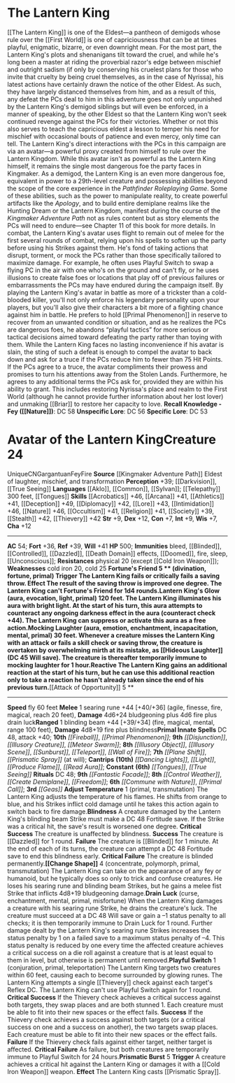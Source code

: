 ﻿---
ac: '54'
alignment: CN
all_resistance: null
burrow_speed: null
charisma: '+12'
climb_speed: null
constitution: '+7'
creature_ability:
- Adjust Temperature
- Attack of Opportunity
- Blindness
- Change Shape
- Drain Luck
- Fortune's
- Friend
- Lantern King's Glow
- Mocking Laughter
- Playful Switch
- Prismatic Burst
- Reactive
creature_family: null
description: "[[DATABASE/deity/The Lantern King|The Lantern King]] is one of the Eldest\u2014\
  a pantheon of demigods whose rule over the [[DATABASE/plane/First World|First World]]\
  \ is one of capriciousness that can be at times playful, enigmatic, bizarre, or\
  \ even downright mean. For the most part, the Lantern King's plots and shenanigans\
  \ tilt toward the cruel, and while he's long been a master at riding the proverbial\
  \ razor's edge between mischief and outright sadism (if only by conserving his cruelest\
  \ plans for those who invite that cruelty by being cruel themselves, as in the case\
  \ of Nyrissa), his latest actions have certainly drawn the notice of the other Eldest.\
  \ As such, they have largely distanced themselves from him, and as a result of this,\
  \ any defeat the PCs deal to him in this adventure goes not only unpunished by the\
  \ Lantern King's demigod siblings but will even be enforced, in a manner of speaking,\
  \ by the other Eldest so that the Lantern King won't seek continued revenge against\
  \ the PCs for their victories. Whether or not this also serves to teach the capricious\
  \ eldest a lesson to temper his need for mischief with occasional bouts of patience\
  \ and even mercy, only time can tell.<br/><br/> The Lantern King's direct interactions\
  \ with the PCs in this campaign are via an avatar\u2014a powerful proxy created\
  \ from himself to rule over the Lantern Kingdom. While this avatar isn't as powerful\
  \ as the Lantern King himself, it remains the single most dangerous foe the party\
  \ faces in Kingmaker. As a demigod, the Lantern King is an even more dangerous foe,\
  \ equivalent in power to a 29th-level creature and possessing abilities beyond the\
  \ scope of the core experience in the <i>Pathfinder Roleplaying Game</i>. Some of\
  \ these abilities, such as the power to manipulate reality, to create powerful artifacts\
  \ like the <i>Apology</i>, and to build entire demiplane realms like the Hunting\
  \ Dream or the Lantern Kingdom, manifest during the course of the <i>Kingmaker Adventure\
  \ Path</i> not as rules content but as story elements the PCs will need to endure\u2014\
  see Chapter 11 of this book for more details.<br/><br/> In combat, the Lantern King's\
  \ avatar uses flight to remain out of melee for the first several rounds of combat,\
  \ relying upon his spells to soften up the party before using his Strikes against\
  \ them. He's fond of taking actions that disrupt, torment, or mock the PCs rather\
  \ than those specifically tailored to maximize damage. For example, he often uses\
  \ Playful Switch to swap a flying PC in the air with one who's on the ground and\
  \ can't fly, or he uses illusions to create false foes or locations that play off\
  \ of previous failures or embarrassments the PCs may have endured during the campaign\
  \ itself. By playing the Lantern King's avatar in battle as more of a trickster\
  \ than a cold-blooded killer, you'll not only enforce his legendary personality\
  \ upon your players, but you'll also give their characters a bit more of a fighting\
  \ chance against him in battle. He prefers to hold [[DATABASE/spell/Primal Phenomenon|primal\
  \ phenomenon]] in reserve to recover from an unwanted condition or situation, and\
  \ as he realizes the PCs are dangerous foes, he abandons \u201Cplayful tactics\u201D\
  \ for more serious or tactical decisions aimed toward defeating the party rather\
  \ than toying with them.<br/><br/> While the Lantern King faces no lasting inconvenience\
  \ if his avatar is slain, the sting of such a defeat is enough to compel the avatar\
  \ to back down and ask for a truce if the PCs reduce him to fewer than 75 Hit Points.\
  \ If the PCs agree to a truce, the avatar compliments their prowess and promises\
  \ to turn his attentions away from the Stolen Lands. Furthermore, he agrees to any\
  \ additional terms the PCs ask for, provided they are within his ability to grant.\
  \ This includes restoring Nyrissa's place and realm to the First World (although\
  \ he cannot provide further information about her lost lover) and unmaking [[DATABASE/equipment/Briar|Briar]]\
  \ to restore her capacity to love.<br/><br/><b><u>Recall Knowledge - Fey</u> ( [[DATABASE/skill/Nature|Nature]]\
  \ )</b>: DC 58<br/><b><u>Unspecific Lore</u></b>: DC 56<br/><b><u>Specific Lore</u></b>:\
  \ DC 53<div class=\"viewbox\">{{ viewbox(type=monster, id=2196, name=The Lantern\
  \ King) }}</div><h1 class=\"title\">Avatar of the Lantern King<span style=\"margin-left:auto;\
  \ margin-right:0\">Creature 24</span></h1><span class=\"traitunique\"> [[DATABASE/trait/Unique|Unique]]\
  \ </span><span class=\"traitalignment\">CN</span><span class=\"traitsize\">Gargantuan</span><span\
  \ class=\"trait\"> [[DATABASE/trait/Fey|Fey]] </span><span class=\"trait\"> [[DATABASE/trait/Fire|Fire]]\
  \ </span><br/><b>Source</b> [[DATABASE/source/Kingmaker Adventure Path|Kingmaker\
  \ Adventure Path]] <br/>Eldest of laughter, mischief, and transformation<br/><b>Perception</b>\
  \ +39; [[DATABASE/monsterability/Darkvision|darkvision]] , [[DATABASE/spell/True\
  \ Seeing|true seeing]] <br/><b>Languages</b> [[DATABASE/language/Aklo|Aklo]] , [[DATABASE/language/Common|Common]]\
  \ , [[DATABASE/language/Sylvan|Sylvan]] ; [[DATABASE/monsterability/Telepathy|telepathy]]\
  \ 300 feet, [[DATABASE/spell/Tongues|tongues]] <br/><b>Skills</b> [[DATABASE/skill/Acrobatics|Acrobatics]]\
  \ +46, [[DATABASE/skill/Arcana|Arcana]] +41, [[DATABASE/skill/Athletics|Athletics]]\
  \ +41, [[DATABASE/skill/Deception|Deception]] +49, [[DATABASE/skill/Diplomacy|Diplomacy]]\
  \ +42, [[DATABASE/skill/Lore|First World Lore]] +43, [[DATABASE/skill/Intimidation|Intimidation]]\
  \ +46, [[DATABASE/skill/Nature|Nature]] +46, [[DATABASE/skill/Occultism|Occultism]]\
  \ +41, [[DATABASE/skill/Religion|Religion]] +41, [[DATABASE/skill/Society|Society]]\
  \ +39, [[DATABASE/skill/Stealth|Stealth]] +42, [[DATABASE/skill/Thievery|Thievery]]\
  \ +42<br/><b>Str</b> +9, <b>Dex</b> +12, <b>Con</b> +7, <b>Int</b> +9, <b>Wis</b>\
  \ +7, <b>Cha</b> +12<hr/><b>AC</b> 54; <b>Fort</b> +36, <b>Ref</b> +39, <b>Will</b>\
  \ +41<br/><b>HP</b> 500; <b>Immunities</b> bleed, [[DATABASE/condition/Blinded|blinded]]\
  \ , [[DATABASE/condition/Controlled|controlled]] , [[DATABASE/condition/Dazzled|dazzled]]\
  \ , [[DATABASE/domain/Death Domain|death]] effects, [[DATABASE/condition/Doomed|doomed]]\
  \ , [[DATABASE/trait/Fire|fire]] , [[DATABASE/trait/Sleep|sleep]] , [[DATABASE/condition/Unconscious|unconscious]]\
  \ ; <b>Resistances</b> physical 20 (except [[DATABASE/equipment/Cold Iron Weapon|cold\
  \ iron]] ); <b>Weaknesses</b> cold iron 20, [[DATABASE/trait/Cold|cold]] 25<br/><span\
  \ class=\"hanging-indent\"><b>Fortune's Friend  <span aria-label=\"Reaction\" class=\"\
  action\" role=\"img\" title=\"Reaction\">[reaction]</span> </b> ( [[DATABASE/trait/Divination|divination]]\
  \ , [[DATABASE/trait/Fortune|fortune]] , [[DATABASE/trait/Primal|primal]] ) <b>Trigger</b>\
  \ The Lantern King fails or critically fails a saving throw. <b>Effect</b> The result\
  \ of the saving throw is improved one degree. The Lantern King can't Fortune's Friend\
  \ for 1d4 rounds.</span><span class=\"hanging-indent\"><b>Lantern King's Glow</b>\
  \ ( [[DATABASE/trait/Aura|aura]] , [[DATABASE/trait/Evocation|evocation]] , [[DATABASE/trait/Light|light]]\
  \ , [[DATABASE/trait/Primal|primal]] ) 120 feet. The Lantern King illuminates his\
  \ aura with bright light. At the start of his turn, this aura attempts to counteract\
  \ any ongoing [[DATABASE/trait/Darkness|darkness]] effect in the aura (counteract\
  \ check +44). The Lantern King can suppress or activate this aura as a free action.</span><span\
  \ class=\"hanging-indent\"><b>Mocking Laughter</b> ( [[DATABASE/trait/Aura|aura]]\
  \ , [[DATABASE/trait/Emotion|emotion]] , [[DATABASE/trait/Enchantment|enchantment]]\
  \ , [[DATABASE/trait/Incapacitation|incapacitation]] , [[DATABASE/trait/Mental|mental]]\
  \ , [[DATABASE/trait/Primal|primal]] ) 30 feet. Whenever a creature misses the Lantern\
  \ King with an attack or fails a skill check or saving throw, the creature is overtaken\
  \ by overwhelming mirth at its mistake, as [[DATABASE/spell/Hideous Laughter|hideous\
  \ laughter]] (DC 45 Will save). The creature is thereafter temporarily immune to\
  \ mocking laughter for 1 hour.</span><span class=\"hanging-indent\"><b>Reactive</b>\
  \ The Lantern King gains an additional reaction at the start of his turn, but he\
  \ can use this additional reaction only to take a reaction he hasn't already taken\
  \ since the end of his previous turn.</span><span class=\"hanging-indent\"><b> [[DATABASE/monsterability/Attack\
  \ of Opportunity|Attack of Opportunity]] <span aria-label=\"Reaction\" class=\"\
  action\" role=\"img\" title=\"Reaction\">[reaction]</span> </b> </span><hr/><b>Speed</b>\
  \ fly 60 feet<br/><span class=\"hanging-indent\"><b>Melee</b> <span aria-label=\"\
  Single Action\" class=\"action\" role=\"img\" title=\"Single Action\">[one-action]</span>\
  \  searing rune +44 [+40/+36] ( [[DATABASE/trait/Agile|agile]] , [[DATABASE/trait/Finesse|finesse]]\
  \ , [[DATABASE/trait/Fire|fire]] , [[DATABASE/trait/Magical|magical]] , [[DATABASE/trait/Reach|reach\
  \ 20 feet]] ), <b>Damage</b> 4d6+24 bludgeoning plus 4d6 fire plus drain luck</span><span\
  \ class=\"hanging-indent\"><b>Ranged</b> <span aria-label=\"Single Action\" class=\"\
  action\" role=\"img\" title=\"Single Action\">[one-action]</span>  blinding beam\
  \ +44 [+39/+34] ( [[DATABASE/trait/Fire|fire]] , [[DATABASE/trait/Magical|magical]]\
  \ , [[DATABASE/trait/Mental|mental]] , [[DATABASE/trait/Range|range 100 feet]] ),\
  \ <b>Damage</b> 4d8+19 fire plus blindness</span><b>Primal Innate Spells</b> DC\
  \ 48, attack +40; <b>10th</b> <i> [[DATABASE/spell/Fireball|fireball]] </i>, <i>\
  \ [[DATABASE/spell/Primal Phenomenon|primal phenomenon]] </i>; <b>9th</b> <i> [[DATABASE/spell/Disjunction|disjunction]]\
  \ </i>, <i> [[DATABASE/spell/Illusory Creature|illusory creature]] </i>, <i> [[DATABASE/spell/Meteor\
  \ Swarm|meteor swarm]] </i>; <b>8th</b> <i> [[DATABASE/spell/Illusory Object|illusory\
  \ object]] </i>, <i> [[DATABASE/spell/Illusory Scene|illusory scene]] </i>, <i>\
  \ [[DATABASE/spell/Sunburst|sunburst]] </i>, <i> [[DATABASE/spell/Teleport|teleport]]\
  \ </i>, <i> [[DATABASE/spell/Wall of Fire|wall of fire]] </i>; <b>7th</b> <i> [[DATABASE/spell/Plane\
  \ Shift|plane shift]] </i>, <i> [[DATABASE/spell/Prismatic Spray|prismatic spray]]\
  \ </i> (at will); <b>Cantrips</b> <b>(10th)</b> <i> [[DATABASE/spell/Dancing Lights|dancing\
  \ lights]] </i>, <i> [[DATABASE/spell/Light|light]] </i>, <i> [[DATABASE/spell/Produce\
  \ Flame|produce flame]] </i>, <i> [[DATABASE/spell/Read Aura|read aura]] </i>; <b>Constant</b>\
  \ <b>(6th)</b> <i> [[DATABASE/spell/Tongues|tongues]] </i>, <i> [[DATABASE/spell/True\
  \ Seeing|true seeing]] </i><br/><b>Rituals</b> DC 48; <b>9th</b> <i> [[DATABASE/ritual/Fantastic\
  \ Facade|fantastic facade]] </i>; <b>8th</b> <i> [[DATABASE/ritual/Control Weather|control\
  \ weather]] </i>, <i> [[DATABASE/ritual/Create Demiplane|create demiplane]] </i>,\
  \ <i> [[DATABASE/ritual/Freedom|freedom]] </i>; <b>6th</b> <i> [[DATABASE/ritual/Commune\
  \ with Nature|commune with nature]] </i>, <i> [[DATABASE/ritual/Primal Call|primal\
  \ call]] </i>; <b>3rd</b> <i> [[DATABASE/ritual/Geas|geas]] </i><br/><span class=\"\
  hanging-indent\"><b>Adjust Temperature</b> <span aria-label=\"Single Action\" class=\"\
  action\" role=\"img\" title=\"Single Action\">[one-action]</span>   ( [[DATABASE/trait/Primal|primal]]\
  \ , [[DATABASE/trait/Transmutation|transmutation]] ) The Lantern King adjusts the\
  \ temperature of his flames. He shifts from orange to blue, and his Strikes inflict\
  \ cold damage until he takes this action again to switch back to fire damage.</span><span\
  \ class=\"hanging-indent\"><b>Blindness</b> A creature damaged by the Lantern King's\
  \ blinding beam Strike must make a DC 48 Fortitude save. If the Strike was a critical\
  \ hit, the save's result is worsened one degree. <br/><b>Critical Success</b> The\
  \ creature is unaffected by blindness. <br/><b>Success</b> The creature is [[DATABASE/condition/Dazzled|dazzled]]\
  \ for 1 round. <br/><b>Failure</b> The creature is [[DATABASE/condition/Blinded|blinded]]\
  \ for 1 minute. At the end of each of its turns, the creature can attempt a DC 48\
  \ Fortitude save to end this blindness early. <br/><b>Critical Failure</b> The creature\
  \ is blinded permanently.</span><span class=\"hanging-indent\"><b> [[DATABASE/monsterability/Change\
  \ Shape|Change Shape]] </b> <span aria-label=\"Free Action\" class=\"action\" role=\"\
  img\" title=\"Free Action\">[free-action]</span>   ( [[DATABASE/trait/Concentrate|concentrate]]\
  \ , [[DATABASE/trait/Polymorph|polymorph]] , [[DATABASE/trait/Primal|primal]] ,\
  \ [[DATABASE/trait/Transmutation|transmutation]] ) The Lantern King can take on\
  \ the appearance of any [[DATABASE/trait/Fey|fey]] or [[DATABASE/trait/Humanoid|humanoid]]\
  \ , but he typically does so only to trick and confuse creatures. He loses his searing\
  \ rune and blinding beam Strikes, but he gains a melee fist Strike that inflicts\
  \ 4d8+19 bludgeoning damage.</span><span class=\"hanging-indent\"><b>Drain Luck</b>\
  \ ( [[DATABASE/trait/Curse|curse]] , [[DATABASE/trait/Enchantment|enchantment]]\
  \ , [[DATABASE/trait/Mental|mental]] , [[DATABASE/trait/Primal|primal]] , [[DATABASE/trait/Misfortune|misfortune]]\
  \ ) When the Lantern King damages a creature with his searing rune Strike, he drains\
  \ the creature's luck. The creature must succeed at a DC 48 Will save or gain a\
  \ \u20131 status penalty to all checks; it is then temporarily immune to Drain Luck\
  \ for 1 round. Further damage dealt by the Lantern King's searing rune Strikes increases\
  \ the status penalty by 1 on a failed save to a maximum status penalty of \u2013\
  4. This status penalty is reduced by one every time the affected creature achieves\
  \ a critical success on a die roll against a creature that is at least equal to\
  \ them in level, but otherwise is permanent until removed.</span><span class=\"\
  hanging-indent\"><b>Playful Switch</b> <span aria-label=\"Single Action\" class=\"\
  action\" role=\"img\" title=\"Single Action\">[one-action]</span>   ( [[DATABASE/trait/Conjuration|conjuration]]\
  \ , [[DATABASE/trait/Primal|primal]] , [[DATABASE/trait/Teleportation|teleportation]]\
  \ ) The Lantern King targets two creatures within 60 feet, causing each to become\
  \ surrounded by glowing runes. The Lantern King attempts a single [[DATABASE/skill/Thievery|Thievery]]\
  \ check against each target's Reflex DC. The Lantern King can't use Playful Switch\
  \ again for 1 round. <br/><b>Critical Success</b> If the Thievery check achieves\
  \ a critical success against both targets, they swap places and are both stunned\
  \ 1. Each creature must be able to fit into their new spaces or the effect fails.\
  \ <br/><b>Success</b> If the Thievery check achieves a success against both targets\
  \ (or a critical success on one and a success on another), the two targets swap\
  \ places. Each creature must be able to fit into their new spaces or the effect\
  \ fails. <br/><b>Failure</b> If the Thievery check fails against either target,\
  \ neither target is affected. <br/><b>Critical Failure</b> As failure, but both\
  \ creatures are temporarily immune to Playful Switch for 24 hours.</span><span class=\"\
  hanging-indent\"><b>Prismatic Burst</b> <span aria-label=\"Reaction\" class=\"action\"\
  \ role=\"img\" title=\"Reaction\">[reaction]</span> <b>Trigger</b> A creature achieves\
  \ a critical hit against the Lantern King or damages it with a [[DATABASE/equipment/Cold\
  \ Iron Weapon|cold iron]] weapon. <b>Effect</b> The Lantern King casts [[DATABASE/spell/Prismatic\
  \ Spray|prismatic spray]] .</span>"
dexterity: '+12'
element: Fire
fly_speed: '60'
fortitude: '+36'
hardness: null
hp: '500'
id: '2196'
immunity:
- bleed
- '[[DATABASE/condition/Blinded|blinded]]'
- '[[DATABASE/condition/Controlled|controlled]]'
- '[[DATABASE/condition/Dazzled|dazzled]]'
- '[[DATABASE/domain/Death Domain|death]] effects'
- '[[DATABASE/condition/Doomed|doomed]]'
- '[[DATABASE/trait/Fire|fire]]'
- '[[DATABASE/trait/Sleep|sleep]]'
- '[[DATABASE/condition/Unconscious|unconscious]]'
intelligence: '+9'
land_speed: null
language:
- '[[DATABASE/language/Aklo|Aklo]]'
- '[[DATABASE/language/Common|Common]]'
- '[[DATABASE/language/Sylvan|Sylvan]] ; [[DATABASE/monsterability/Telepathy|telepathy]]
  300 feet'
- '[[DATABASE/spell/Tongues|tongues]]'
level: '24'
max_speed: '60'
name: Avatar of the Lantern King
perception: '+39'
rarity: Unique
reflex: '+39'
resistance:
- physical 20 (except [[DATABASE/equipment/Cold Iron Weapon|cold iron]] )
rus_type_level: null
school: null
sense:
- '[[DATABASE/monsterability/Darkvision|darkvision]]'
- '[[DATABASE/spell/True Seeing|true seeing]]'
size: Gargantuan
skill:
- '[[DATABASE/skill/Acrobatics|Acrobatics]] +46'
- '[[DATABASE/skill/Arcana|Arcana]] +41'
- '[[DATABASE/skill/Athletics|Athletics]] +41'
- '[[DATABASE/skill/Deception|Deception]] +49'
- '[[DATABASE/skill/Diplomacy|Diplomacy]] +42'
- '[[DATABASE/skill/Lore|First World Lore]] +43'
- '[[DATABASE/skill/Intimidation|Intimidation]] +46'
- '[[DATABASE/skill/Nature|Nature]] +46'
- '[[DATABASE/skill/Occultism|Occultism]] +41'
- '[[DATABASE/skill/Religion|Religion]] +41'
- '[[DATABASE/skill/Society|Society]] +39'
- '[[DATABASE/skill/Stealth|Stealth]] +42'
- '[[DATABASE/skill/Thievery|Thievery]] +42'
source: '[[DATABASE/source/Kingmaker Adventure Path|Kingmaker Adventure Path]]'
speed:
- fly 60 feet
spell:
- '[[DATABASE/spell/Dancing Lights|Dancing Lights]]'
- '[[DATABASE/spell/Disjunction|Disjunction]]'
- '[[DATABASE/spell/Fireball|Fireball]]'
- '[[DATABASE/spell/Illusory Creature|Illusory Creature]]'
- '[[DATABASE/spell/Illusory Object|Illusory Object]]'
- '[[DATABASE/spell/Illusory Scene|Illusory Scene]]'
- '[[DATABASE/spell/Light|Light]]'
- '[[DATABASE/spell/Meteor Swarm|MeteorSwarm]]'
- '[[DATABASE/spell/Plane Shift|Plane Shift]]'
- '[[DATABASE/spell/Primal Phenomenon|Primal Phenomenon]]'
- '[[DATABASE/spell/Prismatic Spray|Prismatic Spray]]'
- '[[DATABASE/spell/Produce Flame|Produce Flame]]'
- '[[DATABASE/spell/Read Aura|Read Aura]]'
- '[[DATABASE/spell/Sunburst|Sunburst]]'
- '[[DATABASE/spell/Teleport|Teleport]]'
- '[[DATABASE/spell/Tongues|Tongues]]'
- '[[DATABASE/spell/True Seeing|True Seeing]]'
- '[[DATABASE/spell/Wall of Fire|Wall of Fire]]'
strength: '+9'
strength_req: '9'
strongest_save:
- Will
swim_speed: null
trait:
- '[[DATABASE/trait/Fey|Fey]]'
- '[[DATABASE/trait/Fire|Fire]]'
- '[[DATABASE/trait/Unique|Unique]]'
type: Creature
vision: Darkvision
weakest_save:
- Fortitude
weakness:
- cold iron 20
- '[[DATABASE/trait/Cold|cold]] 25'
will: '+41'
wisdom: '+7'

---
# The Lantern King

[[The Lantern King]] is one of the Eldest—a pantheon of demigods whose rule over the [[First World]] is one of capriciousness that can be at times playful, enigmatic, bizarre, or even downright mean. For the most part, the Lantern King's plots and shenanigans tilt toward the cruel, and while he's long been a master at riding the proverbial razor's edge between mischief and outright sadism (if only by conserving his cruelest plans for those who invite that cruelty by being cruel themselves, as in the case of Nyrissa), his latest actions have certainly drawn the notice of the other Eldest. As such, they have largely distanced themselves from him, and as a result of this, any defeat the PCs deal to him in this adventure goes not only unpunished by the Lantern King's demigod siblings but will even be enforced, in a manner of speaking, by the other Eldest so that the Lantern King won't seek continued revenge against the PCs for their victories. Whether or not this also serves to teach the capricious eldest a lesson to temper his need for mischief with occasional bouts of patience and even mercy, only time can tell.
 The Lantern King's direct interactions with the PCs in this campaign are via an avatar—a powerful proxy created from himself to rule over the Lantern Kingdom. While this avatar isn't as powerful as the Lantern King himself, it remains the single most dangerous foe the party faces in Kingmaker. As a demigod, the Lantern King is an even more dangerous foe, equivalent in power to a 29th-level creature and possessing abilities beyond the scope of the core experience in the _Pathfinder Roleplaying Game_. Some of these abilities, such as the power to manipulate reality, to create powerful artifacts like the _Apology_, and to build entire demiplane realms like the Hunting Dream or the Lantern Kingdom, manifest during the course of the _Kingmaker Adventure Path_ not as rules content but as story elements the PCs will need to endure—see Chapter 11 of this book for more details.
 In combat, the Lantern King's avatar uses flight to remain out of melee for the first several rounds of combat, relying upon his spells to soften up the party before using his Strikes against them. He's fond of taking actions that disrupt, torment, or mock the PCs rather than those specifically tailored to maximize damage. For example, he often uses Playful Switch to swap a flying PC in the air with one who's on the ground and can't fly, or he uses illusions to create false foes or locations that play off of previous failures or embarrassments the PCs may have endured during the campaign itself. By playing the Lantern King's avatar in battle as more of a trickster than a cold-blooded killer, you'll not only enforce his legendary personality upon your players, but you'll also give their characters a bit more of a fighting chance against him in battle. He prefers to hold [[Primal Phenomenon]] in reserve to recover from an unwanted condition or situation, and as he realizes the PCs are dangerous foes, he abandons “playful tactics” for more serious or tactical decisions aimed toward defeating the party rather than toying with them.
 While the Lantern King faces no lasting inconvenience if his avatar is slain, the sting of such a defeat is enough to compel the avatar to back down and ask for a truce if the PCs reduce him to fewer than 75 Hit Points. If the PCs agree to a truce, the avatar compliments their prowess and promises to turn his attentions away from the Stolen Lands. Furthermore, he agrees to any additional terms the PCs ask for, provided they are within his ability to grant. This includes restoring Nyrissa's place and realm to the First World (although he cannot provide further information about her lost lover) and unmaking [[Briar]] to restore her capacity to love.
**Recall Knowledge - Fey ([[Nature]])**: DC 58
**Unspecific Lore**: DC 56
**Specific Lore**: DC 53

# Avatar of the Lantern King<span class="item-type">Creature 24</span>

<span class="trait-unique item-trait">Unique</span><span class="trait-alignment item-trait">CN</span><span class="trait-size item-trait">Gargantuan</span><span class="item-trait">Fey</span><span class="item-trait">Fire</span>
**Source** [[Kingmaker Adventure Path]]
Eldest of laughter, mischief, and transformation
**Perception** +39; [[Darkvision]], [[True Seeing]]
**Languages** [[Aklo]], [[Common]], [[Sylvan]]; [[Telepathy]] 300 feet, [[Tongues]]
**Skills** [[Acrobatics]] +46, [[Arcana]] +41, [[Athletics]] +41, [[Deception]] +49, [[Diplomacy]] +42, [[Lore]] +43, [[Intimidation]] +46, [[Nature]] +46, [[Occultism]] +41, [[Religion]] +41, [[Society]] +39, [[Stealth]] +42, [[Thievery]] +42
**Str** +9, **Dex** +12, **Con** +7, **Int** +9, **Wis** +7, **Cha** +12

---
**AC** 54; **Fort** +36, **Ref** +39, **Will** +41
**HP** 500; **Immunities** bleed, [[Blinded]], [[Controlled]], [[Dazzled]], [[Death Domain]] effects, [[Doomed]], fire, sleep, [[Unconscious]]; **Resistances** physical 20 (except [[Cold Iron Weapon]]); **Weaknesses** cold iron 20, cold 25
<span class="in-box-ability">**Fortune's Friend <span class="action-icon">5</span> ** (divination, fortune, primal) **Trigger** The Lantern King fails or critically fails a saving throw. **Effect** The result of the saving throw is improved one degree. The Lantern King can't Fortune's Friend for 1d4 rounds.</span><span class="in-box-ability">**Lantern King's Glow** (aura, evocation, light, primal) 120 feet. The Lantern King illuminates his aura with bright light. At the start of his turn, this aura attempts to counteract any ongoing darkness effect in the aura (counteract check +44). The Lantern King can suppress or activate this aura as a free action.</span><span class="in-box-ability">**Mocking Laughter** (aura, emotion, enchantment, incapacitation, mental, primal) 30 feet. Whenever a creature misses the Lantern King with an attack or fails a skill check or saving throw, the creature is overtaken by overwhelming mirth at its mistake, as [[Hideous Laughter]] (DC 45 Will save). The creature is thereafter temporarily immune to mocking laughter for 1 hour.</span><span class="in-box-ability">**Reactive** The Lantern King gains an additional reaction at the start of his turn, but he can use this additional reaction only to take a reaction he hasn't already taken since the end of his previous turn.</span><span class="in-box-ability">**[[Attack of Opportunity]] <span class="action-icon">5</span> ** </span>

---
**Speed** fly 60 feet
<span class="in-box-ability">**Melee** <span class="action-icon">1</span> searing rune +44 [+40/+36] (agile, finesse, fire, magical, reach 20 feet), **Damage** 4d6+24 bludgeoning plus 4d6 fire plus drain luck</span><span class="in-box-ability">**Ranged** <span class="action-icon">1</span> blinding beam +44 [+39/+34] (fire, magical, mental, range 100 feet), **Damage** 4d8+19 fire plus blindness</span>**Primal Innate Spells** DC 48, attack +40; **10th** _[[Fireball]]_, _[[Primal Phenomenon]]_; **9th** _[[Disjunction]]_, _[[Illusory Creature]]_, _[[Meteor Swarm]]_; **8th** _[[Illusory Object]]_, _[[Illusory Scene]]_, _[[Sunburst]]_, _[[Teleport]]_, _[[Wall of Fire]]_; **7th** _[[Plane Shift]]_, _[[Prismatic Spray]]_ (at will); **Cantrips** **(10th)** _[[Dancing Lights]]_, _[[Light]]_, _[[Produce Flame]]_, _[[Read Aura]]_; **Constant** **(6th)** _[[Tongues]]_, _[[True Seeing]]_
**Rituals** DC 48; **9th** _[[Fantastic Facade]]_; **8th** _[[Control Weather]]_, _[[Create Demiplane]]_, _[[Freedom]]_; **6th** _[[Commune with Nature]]_, _[[Primal Call]]_; **3rd** _[[Geas]]_
<span class="in-box-ability">**Adjust Temperature** <span class="action-icon">1</span> (primal, transmutation) The Lantern King adjusts the temperature of his flames. He shifts from orange to blue, and his Strikes inflict cold damage until he takes this action again to switch back to fire damage.</span><span class="in-box-ability">**Blindness** A creature damaged by the Lantern King's blinding beam Strike must make a DC 48 Fortitude save. If the Strike was a critical hit, the save's result is worsened one degree. 
**Critical Success** The creature is unaffected by blindness. 
**Success** The creature is [[Dazzled]] for 1 round. 
**Failure** The creature is [[Blinded]] for 1 minute. At the end of each of its turns, the creature can attempt a DC 48 Fortitude save to end this blindness early. 
**Critical Failure** The creature is blinded permanently.</span><span class="in-box-ability">**[[Change Shape]]** <span class="action-icon">4</span> (concentrate, polymorph, primal, transmutation) The Lantern King can take on the appearance of any fey or humanoid, but he typically does so only to trick and confuse creatures. He loses his searing rune and blinding beam Strikes, but he gains a melee fist Strike that inflicts 4d8+19 bludgeoning damage.</span><span class="in-box-ability">**Drain Luck** (curse, enchantment, mental, primal, misfortune) When the Lantern King damages a creature with his searing rune Strike, he drains the creature's luck. The creature must succeed at a DC 48 Will save or gain a –1 status penalty to all checks; it is then temporarily immune to Drain Luck for 1 round. Further damage dealt by the Lantern King's searing rune Strikes increases the status penalty by 1 on a failed save to a maximum status penalty of –4. This status penalty is reduced by one every time the affected creature achieves a critical success on a die roll against a creature that is at least equal to them in level, but otherwise is permanent until removed.</span><span class="in-box-ability">**Playful Switch** <span class="action-icon">1</span> (conjuration, primal, teleportation) The Lantern King targets two creatures within 60 feet, causing each to become surrounded by glowing runes. The Lantern King attempts a single [[Thievery]] check against each target's Reflex DC. The Lantern King can't use Playful Switch again for 1 round. 
**Critical Success** If the Thievery check achieves a critical success against both targets, they swap places and are both stunned 1. Each creature must be able to fit into their new spaces or the effect fails. 
**Success** If the Thievery check achieves a success against both targets (or a critical success on one and a success on another), the two targets swap places. Each creature must be able to fit into their new spaces or the effect fails. 
**Failure** If the Thievery check fails against either target, neither target is affected. 
**Critical Failure** As failure, but both creatures are temporarily immune to Playful Switch for 24 hours.</span><span class="in-box-ability">**Prismatic Burst** <span class="action-icon">5</span> **Trigger** A creature achieves a critical hit against the Lantern King or damages it with a [[Cold Iron Weapon]] weapon. **Effect** The Lantern King casts [[Prismatic Spray]].</span>